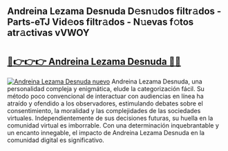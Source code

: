 ## Andreina Lezama Desnuda D𝚎sn𝚞dos filtr𝚊dos - Parts-eTJ Vid𝚎os filtr𝚊dos - N𝚞evas f𝚘tos atr𝚊ctivas vVWOY

# <h2><a href="http://mb0oe3h.tromn.icu/?c=Andreina+Lezama+Desnuda">🔗👉👉👉 Andreina Lezama Desnuda 🔗🔗</a></h2>

[![Andreina Lezama Desnuda nuevo](https://i.imgur.com/pEAQMta.gif)](http://mb0oe3h.tromn.icu/?c=Andreina+Lezama+Desnuda)
Andreina Lezama Desnuda, una personalidad compleja y enigmática, elude la categorización fácil. Su método poco convencional de interactuar con audiencias en línea ha atraído y ofendido a los observadores, estimulando debates sobre el consentimiento, la moralidad y las complejidades de las sociedades virtuales. Independientemente de sus decisiones futuras, su huella en la comunidad virtual es imborrable. Con una determinación inquebrantable y un encanto innegable, el impacto de Andreina Lezama Desnuda en la comunidad digital es significativo.
